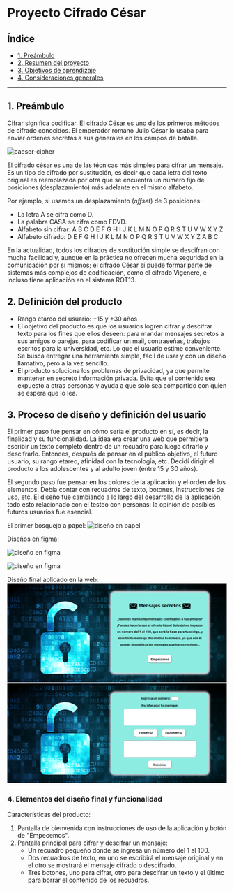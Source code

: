 # Proyecto Cifrado César

## Índice

* [1. Preámbulo](#1-preámbulo)
* [2. Resumen del proyecto](#2-definición-del-producto)
* [3. Objetivos de aprendizaje](#3-proceso-de-diseño-y-definición-del-usuario)
* [4. Consideraciones generales](#4-elementos-del-diseño-final-y-funcionalidad)

***

## 1. Preámbulo

Cifrar significa codificar. El [cifrado César](https://en.wikipedia.org/wiki/Caesar_cipher)
es uno de los primeros métodos de cifrado conocidos. El emperador romano Julio
César lo usaba para enviar órdenes secretas a sus generales en los campos de
batalla.

![caeser-cipher](https://upload.wikimedia.org/wikipedia/commons/thumb/2/2b/Caesar3.svg/2000px-Caesar3.svg.png)

El cifrado césar es una de las técnicas más simples para cifrar un mensaje. Es
un tipo de cifrado por sustitución, es decir que cada letra del texto original
es reemplazada por otra que se encuentra un número fijo de posiciones
(desplazamiento) más adelante en el mismo alfabeto.

Por ejemplo, si usamos un desplazamiento (_offset_) de 3 posiciones:

* La letra A se cifra como D.
* La palabra CASA se cifra como FDVD.
* Alfabeto sin cifrar: A B C D E F G H I J K L M N O P Q R S T U V W X Y Z
* Alfabeto cifrado: D E F G H I J K L M N O P Q R S T U V W X Y Z A B C

En la actualidad, todos los cifrados de sustitución simple se descifran con
mucha facilidad y, aunque en la práctica no ofrecen mucha seguridad en la
comunicación por sí mismos; el cifrado César sí puede formar parte de sistemas
más complejos de codificación, como el cifrado Vigenère, e incluso tiene
aplicación en el sistema ROT13.

## 2. Definición del producto

* Rango etareo del usuario: +15 y +30 años
* El objetivo del producto es que los usuarios logren cifrar y descifrar texto para los fines que ellos deseen: para mandar mensajes secretos a sus amigos o parejas, para codificar un mail, contraseñas, trabajos escritos para la universidad, etc. Lo que el usuario estime conveniente. Se busca entregar una herramienta simple, fácil de usar y con un diseño llamativo, pero a la vez sencillo.
* El producto soluciona los problemas de privacidad, ya que permite mantener en secreto información privada. Evita que el contenido sea expuesto a otras personas y ayuda a que solo sea compartido con quien se espera que lo lea.

## 3. Proceso de diseño y definición del usuario

El primer paso fue pensar en cómo sería el producto en sí, es decir, la finalidad y su funcionalidad. La idea era crear una web que permitiera escribir un texto completo dentro de un recuadro para luego cifrarlo y descifrarlo. Entonces, después de pensar en el público objetivo, el futuro usuario, su rango etareo, afinidad con la tecnología, etc. Decidí dirigir el producto a los adolescentes y al adulto joven (entre 15 y 30 años).

El segundo paso fue pensar en los colores de la aplicación y el orden de los elementos. Debía contar con recuadros de texto, botones, instrucciones de uso, etc. El diseño fue cambiando a lo largo del desarrollo de la aplicación, todo esto relacionado con el testeo con personas: la opinión de posibles futuros usuarios fue esencial.

El primer bosquejo a papel:
![diseño en papel](/src/images/diseñopapel.jpg)

Diseños en figma:

![diseño en figma](/src/images/diseño1.png)

![diseño en figma](/src/images/diseño2.png)

Diseño final aplicado en la web:
![diseño web](/src/images/web1.png)
![diseño web](/src/images/web2.png)


### 4. Elementos del diseño final y funcionalidad

Características del producto:
1. Pantalla de bienvenida con instrucciones de uso de la aplicación y botón de "Empecemos".
2. Pantalla principal para cifrar y descifrar un mensaje:
   * Un recuadro pequeño donde se ingresa un número del 1 al 100.
   * Dos recuadros de texto, en uno se escribirá el mensaje original y en el otro se mostrará el mensaje cifrado o descifrado.
   * Tres botones, uno para cifrar, otro para descifrar un texto y el último para borrar el contenido de los recuadros.

